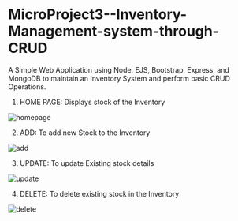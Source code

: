 # MicroProject3--Inventory-Management-system-through-CRUD



A Simple Web Application using Node, EJS, Bootstrap, Express, and MongoDB to maintain an Inventory System and perform basic CRUD Operations.


1. HOME PAGE: Displays stock of the Inventory

![homepage](https://user-images.githubusercontent.com/57093799/116099470-a1e97100-a6c9-11eb-81fc-ddb774a74516.png)


2. ADD: To add new Stock to the Inventory

![add](https://user-images.githubusercontent.com/57093799/116099664-cf361f00-a6c9-11eb-8f68-535f5f3d1978.png)


3. UPDATE: To update Existing stock details

![update](https://user-images.githubusercontent.com/57093799/116099742-e6750c80-a6c9-11eb-80b9-ef7313a8cc4a.png)


4. DELETE: To delete existing stock in the Inventory

![delete](https://user-images.githubusercontent.com/57093799/116099859-03114480-a6ca-11eb-9660-c09a1d5f6656.png)

